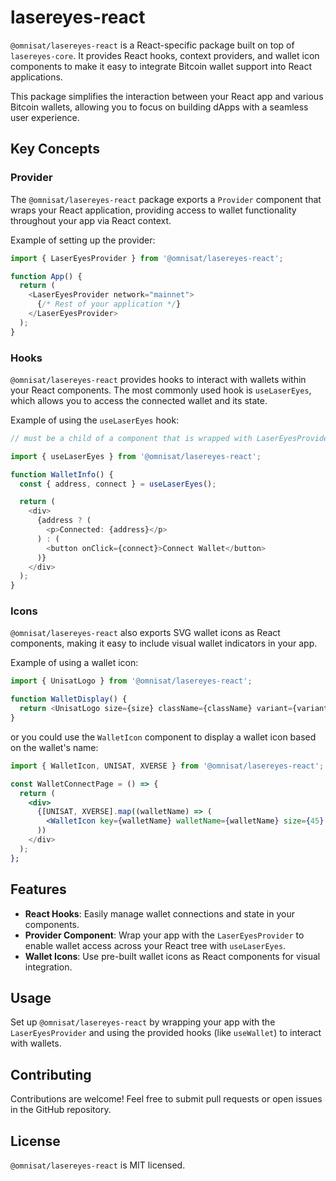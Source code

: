 # lasereyes-react 

`@omnisat/lasereyes-react` is a React-specific package built on top of `lasereyes-core`. It provides React hooks, context providers, and wallet icon components to make it easy to integrate Bitcoin wallet support into React applications.

This package simplifies the interaction between your React app and various Bitcoin wallets, allowing you to focus on building dApps with a seamless user experience.

## Key Concepts

### Provider
The `@omnisat/lasereyes-react` package exports a `Provider` component that wraps your React application, providing access to wallet functionality throughout your app via React context.

Example of setting up the provider:

```typescript
import { LaserEyesProvider } from '@omnisat/lasereyes-react';

function App() {
  return (
    <LaserEyesProvider network="mainnet">
      {/* Rest of your application */}
    </LaserEyesProvider>
  );
}
```

### Hooks
`@omnisat/lasereyes-react` provides hooks to interact with wallets within your React components. The most commonly used hook is `useLaserEyes`, which allows you to access the connected wallet and its state.

Example of using the `useLaserEyes` hook:

```typescript
// must be a child of a component that is wrapped with LaserEyesProvider

import { useLaserEyes } from '@omnisat/lasereyes-react';

function WalletInfo() {
  const { address, connect } = useLaserEyes();

  return (
    <div>
      {address ? (
        <p>Connected: {address}</p>
      ) : (
        <button onClick={connect}>Connect Wallet</button>
      )}
    </div>
  );
}
```

### Icons
`@omnisat/lasereyes-react` also exports SVG wallet icons as React components, making it easy to include visual wallet indicators in your app.

Example of using a wallet icon:

```typescript
import { UnisatLogo } from '@omnisat/lasereyes-react';

function WalletDisplay() {
  return <UnisatLogo size={size} className={className} variant={variant} />;
}
```

or you could use the `WalletIcon` component to display a wallet icon based on the wallet's name:

``` jsx
import { WalletIcon, UNISAT, XVERSE } from '@omnisat/lasereyes-react';

const WalletConnectPage = () => {
  return (
    <div>
      {[UNISAT, XVERSE].map((walletName) => (
        <WalletIcon key={walletName} walletName={walletName} size={45} className={"mx-4"} />
      ))
    </div>
  );
};
```

## Features
- **React Hooks**: Easily manage wallet connections and state in your components.
- **Provider Component**: Wrap your app with the `LaserEyesProvider` to enable wallet access across your React tree with `useLaserEyes`.
- **Wallet Icons**: Use pre-built wallet icons as React components for visual integration.

## Usage
Set up `@omnisat/lasereyes-react` by wrapping your app with the `LaserEyesProvider` and using the provided hooks (like `useWallet`) to interact with wallets.

## Contributing
Contributions are welcome! Feel free to submit pull requests or open issues in the GitHub repository.

## License
`@omnisat/lasereyes-react` is MIT licensed.

